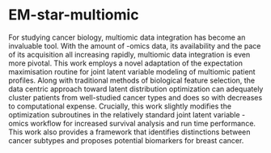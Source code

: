 # EM-star-multiomic

For studying cancer biology, multiomic data integration has become an invaluable tool. With the amount of -omics data, its availability and the pace of its acquisition all increasing rapidly, multiomic data integration is even more pivotal. This work employs a novel adaptation of the expectation maximisation routine for joint latent variable modeling of multiomic patient profiles. Along with traditional methods of biological feature selection, the data centric approach toward latent distribution optimization can adequately cluster patients from well-studied cancer types and does so with decreases to computational expense. Crucially, this work slightly modifies the optimization subroutines in the relatively standard joint latent variable -omics workflow for increased survival analysis and run time performance. This work also provides a framework that identifies distinctions between cancer subtypes and proposes potential biomarkers for breast cancer. 
